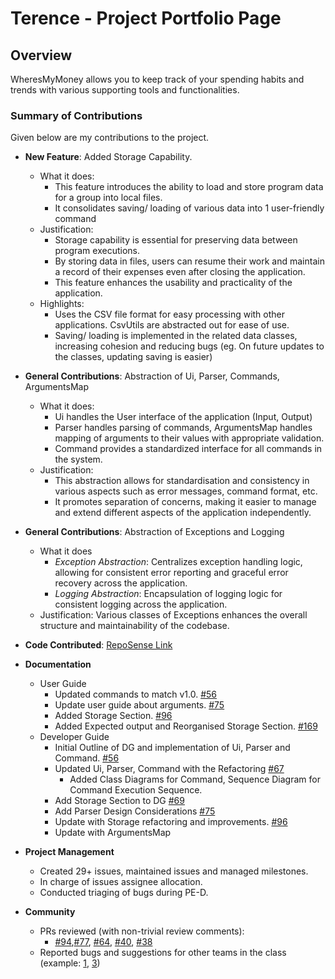 # Terence - Project Portfolio Page

## Overview

WheresMyMoney allows you to keep track of your spending habits and trends with various supporting tools and functionalities.

### Summary of Contributions

Given below are my contributions to the project.

* **New Feature**: Added Storage Capability.
    * What it does: 
        * This feature introduces the ability to load and store program data for a group into local files.
        * It consolidates saving/ loading of various data into 1 user-friendly command
    * Justification: 
         * Storage capability is essential for preserving data between program executions. 
        * By storing data in files, users can resume their work and maintain a record of their expenses even after closing the application. 
        * This feature enhances the usability and practicality of the application.
    * Highlights: 
        * Uses the CSV file format for easy processing with other applications. CsvUtils are abstracted out for ease of use.
        * Saving/ loading is implemented in the related data classes, increasing cohesion and reducing bugs (eg. On future updates to the classes, updating saving is easier)  

* **General Contributions**: Abstraction of Ui, Parser, Commands, ArgumentsMap
    * What it does:
        * Ui handles the User interface of the application (Input, Output)
        * Parser handles parsing of commands, ArgumentsMap handles mapping of arguments to their values with appropriate validation.
        * Command provides a standardized interface for all commands in the system.
    * Justification:
        * This abstraction allows for standardisation and consistency in various aspects such as error messages, command format, etc.
        * It promotes separation of concerns, making it easier to manage and extend different aspects of the application independently.

* **General Contributions**: Abstraction of Exceptions and Logging
    * What it does
        * *Exception Abstraction*: Centralizes exception handling logic, allowing for consistent error reporting and graceful error recovery across the application.
        * *Logging Abstraction*: Encapsulation of logging logic for consistent logging across the application.
    * Justification: Various classes of Exceptions enhances the overall structure and maintainability of the codebase.

* **Code Contributed**: [RepoSense Link](https://nus-cs2113-ay2425s1.github.io/tp-dashboard/?search=hackin7&sort=groupTitle%20dsc&sortWithin=title&timeframe=commit&mergegroup=&groupSelect=groupByRepos&breakdown=true&checkedFileTypes=docs~functional-code~test-code~other)

* **Documentation**
    * User Guide
        * Updated commands to match v1.0. [#56](https://github.com/AY2425S1-CS2113-W12-3/tp/pull/56)
        * Update user guide about arguments. [#75](https://github.com/AY2425S1-CS2113-W12-3/tp/pull/75)
        * Added Storage Section. [#96](https://github.com/AY2425S1-CS2113-W12-3/tp/pull/96)
        * Added Expected output and Reorganised Storage Section. [#169](https://github.com/AY2425S1-CS2113-W12-3/tp/pull/169)
    * Developer Guide
        * Initial Outline of DG and implementation of Ui, Parser and Command. [#56](https://github.com/AY2425S1-CS2113-W12-3/tp/pull/56)
        * Updated Ui, Parser, Command with the Refactoring [#67](https://github.com/AY2425S1-CS2113-W12-3/tp/pull/67)
          * Added Class Diagrams for Command, Sequence Diagram for Command Execution Sequence.
        * Add Storage Section to DG [#69](https://github.com/AY2425S1-CS2113-W12-3/tp/pull/69)
        * Add Parser Design Considerations [#75](https://github.com/AY2425S1-CS2113-W12-3/tp/pull/75)
        * Update with Storage refactoring and improvements. [#96](https://github.com/AY2425S1-CS2113-W12-3/tp/pull/96)
        * Update with ArgumentsMap

* **Project Management**
    * Created 29+ issues, maintained issues and managed milestones.
    * In charge of issues assignee allocation.
    * Conducted triaging of bugs during PE-D.

* **Community**
    * PRs reviewed (with non-trivial review comments): 
      * [#94](https://github.com/AY2425S1-CS2113-W12-3/tp/pull/94),[#77](https://github.com/AY2425S1-CS2113-W12-3/tp/pull/77), [#64](https://github.com/AY2425S1-CS2113-W12-3/tp/pull/64), [#40](https://github.com/AY2425S1-CS2113-W12-3/tp/pull/40), [#38](https://github.com/AY2425S1-CS2113-W12-3/tp/pull/38)
    * Reported bugs and suggestions for other teams in the class (example: [1](https://github.com/Hackin7/ped/issues/1), [3](https://github.com/Hackin7/ped/issues/3))
